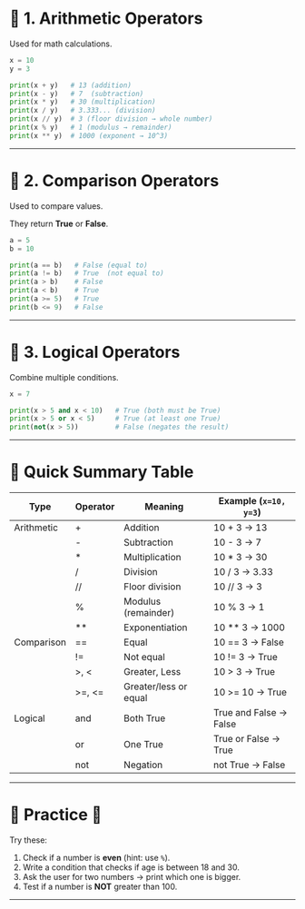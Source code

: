 # 🔹 1. Arithmetic Operators

Used for math calculations.

```python
x = 10
y = 3

print(x + y)   # 13 (addition)
print(x - y)   # 7  (subtraction)
print(x * y)   # 30 (multiplication)
print(x / y)   # 3.333... (division)
print(x // y)  # 3 (floor division → whole number)
print(x % y)   # 1 (modulus → remainder)
print(x ** y)  # 1000 (exponent → 10^3)

```

---

# 🔹 2. Comparison Operators

Used to compare values.

They return **True** or **False**.

```python
a = 5
b = 10

print(a == b)   # False (equal to)
print(a != b)   # True  (not equal to)
print(a > b)    # False
print(a < b)    # True
print(a >= 5)   # True
print(b <= 9)   # False

```

---

# 🔹 3. Logical Operators

Combine multiple conditions.

```python
x = 7

print(x > 5 and x < 10)   # True (both must be True)
print(x > 5 or x < 5)     # True (at least one True)
print(not(x > 5))         # False (negates the result)

```

---

# 🔹 Quick Summary Table

| Type | Operator | Meaning | Example (`x=10, y=3`) |
| --- | --- | --- | --- |
| Arithmetic | + | Addition | 10 + 3 → 13 |
|  | - | Subtraction | 10 - 3 → 7 |
|  | * | Multiplication | 10 * 3 → 30 |
|  | / | Division | 10 / 3 → 3.33 |
|  | // | Floor division | 10 // 3 → 3 |
|  | % | Modulus (remainder) | 10 % 3 → 1 |
|  | ** | Exponentiation | 10 ** 3 → 1000 |
| Comparison | == | Equal | 10 == 3 → False |
|  | != | Not equal | 10 != 3 → True |
|  | >, < | Greater, Less | 10 > 3 → True |
|  | >=, <= | Greater/less or equal | 10 >= 10 → True |
| Logical | and | Both True | True and False → False |
|  | or | One True | True or False → True |
|  | not | Negation | not True → False |

---

# 🔹 Practice 📝

Try these:

1. Check if a number is **even** (hint: use `%`).
2. Write a condition that checks if age is between 18 and 30.
3. Ask the user for two numbers → print which one is bigger.
4. Test if a number is **NOT** greater than 100.

---
